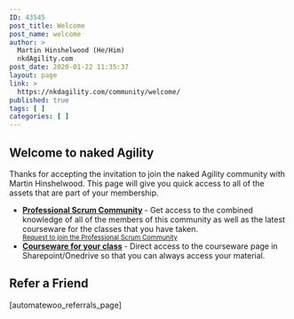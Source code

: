 ```yaml
---
ID: 43545
post_title: Welcome
post_name: welcome
author: >
  Martin Hinshelwood (He/Him)
  nkdAgility.com
post_date: 2020-01-22 11:35:37
layout: page
link: >
  https://nkdagility.com/community/welcome/
published: true
tags: [ ]
categories: [ ]
---
```

<!-- wp:heading -->
<h2 id="h-welcome-to-naked-agility">Welcome to naked Agility</h2>
<!-- /wp:heading -->

<!-- wp:paragraph -->
<p>Thanks for accepting the invitation to join the naked Agility community with Martin Hinshelwood. This page will give you quick access to all of the assets that are part of your membership.</p>
<!-- /wp:paragraph -->

<!-- wp:list -->
<ul><li><strong><a href="https://teams.microsoft.com/l/team/19%3a8dbf90ce1aa94d2e92bd6b20df543e03%40thread.skype/conversations?groupId=2e62b46e-194a-4733-a206-603a18bf95f8&amp;tenantId=686c55d4-ab81-4a17-9eef-6472a5633fab">Professional Scrum Community</a> </strong>- Get access to the combined knowledge of all of the members of this community as well as the latest courseware for the classes that you have taken. <div><small><a aria-label="Request to join the Professional Scrum Community (opens in a new tab)" rel="noreferrer noopener" href="https://forms.office.com/Pages/ResponsePage.aspx?id=1FVsaIGrF0qe72RypWM_q75zlepUNilKir1D0wC6o1FURTRZT0ZITjg1MEpKRkxTUThEOUhHTzI2Qy4u" target="_blank">Request to join the Professional Scrum Community</a></small></div></li><li><strong><a href="https://nakedalm.sharepoint.com/:f:/s/ps-community/Ep005ccb995ImBYkYBWq8gQBIwwGyi6WsX7WfLmEMLyckw?e=6mzS9Q">Courseware for your class</a> </strong>- Direct access to the courseware page in Sharepoint/Onedrive so that you can always access your material.</li></ul>
<!-- /wp:list -->

<!-- wp:toolset-blocks/heading -->
<h2 class="tb-heading" data-toolset-blocks-heading="1">Refer a Friend</h2>
<!-- /wp:toolset-blocks/heading -->

<!-- wp:shortcode -->
[automatewoo_referrals_page]
<!-- /wp:shortcode -->

<!-- wp:paragraph -->
<p></p>
<!-- /wp:paragraph -->